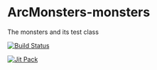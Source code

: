# ArcMonsters-monsters
The monsters and its test class

[![Build Status](https://travis-ci.org/SyndicateFighter/ArcMonsters-monsters.svg)](https://travis-ci.org/SyndicateFighter/ArcMonsters-monsters)

[![Jit Pack](https://img.shields.io/github/release/SyndicateFighter/ArcMonsters-monsters.svg?label=JitPack)](https://jitpack.io/#SyndicateFighter/ArcMonsters-monsters)
